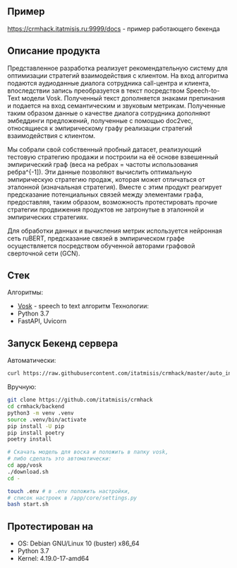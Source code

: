 ## Пример
https://crmhack.itatmisis.ru:9999/docs - пример работающего бекенда

## Описание продукта

Представленное разработка реализует рекомендательную систему для оптимизации стратегий взаимодействия с клиентом. На вход алгоритма подаются аудиоданные диалога сотрудника call-центра и клиента, впоследствии запись преобразуется в текст посредством Speech-to-Text модели Vosk. Полученный текст дополняется знаками препинания и подается на вход семантическим и звуковым метрикам. Полученные таким образом данные о качестве диалога сотрудника дополняют эмбеддинги предложений, полученные с помощью doc2vec, относящиеся к эмпирическому графу реализации стратегий взаимодействия с клиентом. 

Мы собрали свой собственный пробный датасет, реализующий тестовую стратегию продажи и построили на её основе взвешенный эмпирический граф (веса на ребрах = частоты использования ребра^{-1]). Эти данные позволяют вычислить оптимальную эмпирическую стратегию продаж, которая может отличаться от эталонной (изначальная стратегия). Вместе с этим продукт реагирует предсказание потенциальных связей между элементами графа, предоставляя, таким образом, возможность протестировать прочие стратегии продвижения продуктов не затронутые в эталонной и эмпирических стратегиях. 

Для обработки данных и вычисления метрик используется нейронная сеть ruBERT, предсказание связей в эмпирическом графе осуществляется посредством обученной авторами графовой сверточной сети (GCN).     

## Стек 
Алгоритмы:
- [Vosk](https://alphacephei.com/vosk/) - speech to text алгоритм
Технологии:
- Python 3.7
- FastAPI, Uvicorn

## Запуск Бекенд сервера
Автоматически:
``` bash
curl https://raw.githubusercontent.com/itatmisis/crmhack/master/auto_install.sh | sh
```
Вручную:
``` bash
git clone https://github.com/itatmisis/crmhack
cd crmhack/backend
python3 -m venv .venv
source .venv/bin/activate
pip install -U pip
pip install poetry
poetry install

# Скачать модель для воска и положить в папку vosk, 
# либо сделать это автоматически:
cd app/vosk
./download.sh
cd -

touch .env # в .env положить настройки,
# список настроек в /app/core/settings.py
bash start.sh
```
## Протестирован на
- OS: Debian GNU/Linux 10 (buster) x86_64
- Python 3.7
- Kernel: 4.19.0-17-amd64 
